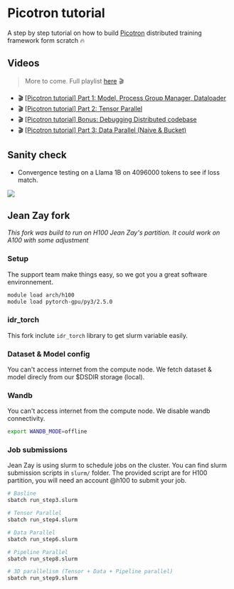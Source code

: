 # Picotron tutorial

A step by step tutorial on how to build [Picotron](https://github.com/huggingface/picotron) distributed training framework form scratch 🔥

## Videos

> More to come. Full playlist [here](https://www.youtube.com/playlist?list=PL-_armZiJvAnhcRr6yTJ0__f3Oi-LLi9S) 🎬

- 🎬 [[Picotron tutorial] Part 1: Model, Process Group Manager, Dataloader](https://youtu.be/u2VSwDDpaBM)
- 🎬 [[Picotron tutorial] Part 2: Tensor Parallel](https://www.youtube.com/watch?v=qUMPaSWi5HI&list=PL-_armZiJvAnhcRr6yTJ0__f3Oi-LLi9S&index=3)
- 🎬 [[Picotron tutorial] Bonus: Debugging Distributed codebase](https://www.youtube.com/watch?v=_8xlRgFY_-g&list=PL-_armZiJvAnhcRr6yTJ0__f3Oi-LLi9S&index=4)
- 🎬 [[Picotron tutorial] Part 3: Data Parallel (Naive & Bucket)](https://www.youtube.com/watch?v=k8EpWveM_t4&list=PL-_armZiJvAnhcRr6yTJ0__f3Oi-LLi9S&index=4)

## Sanity check

- Convergence testing on a Llama 1B on 4096000 tokens to see if loss match.

![](assets/llama1B_sanity_check.png)

## Jean Zay fork 
*This fork was build to run on H100 Jean Zay's partition. It could work on A100 with some adjustment*

### Setup 
The support team make things easy, so we got you a great software environnement.

```bash
module load arch/h100
module load pytorch-gpu/py3/2.5.0
```

### idr_torch
This fork inclute `idr_torch` library to get slurm variable easily.

### Dataset & Model config
You can't access internet from the compute node.
We fetch dataset & model direcly from our $DSDIR storage (local).

### Wandb
You can't access internet from the compute node.
We disable wandb connectivity.
```bash
export WANDB_MODE=offline
```

### Job submissions
Jean Zay is using slurm to schedule jobs on the cluster.
You can find slurm submission scripts in `slurm/` folder.
The provided script are for H100 partition, you will need an account @h100 to submit your job.

```bash
# Basline
sbatch run_step3.slurm

# Tensor Parallel
sbatch run_step4.slurm

# Data Parallel
sbatch run_step6.slurm

# Pipeline Parallel
sbatch run_step8.slurm

# 3D parallelism (Tensor + Data + Pipeline parallel)
sbatch run_step9.slurm
```
